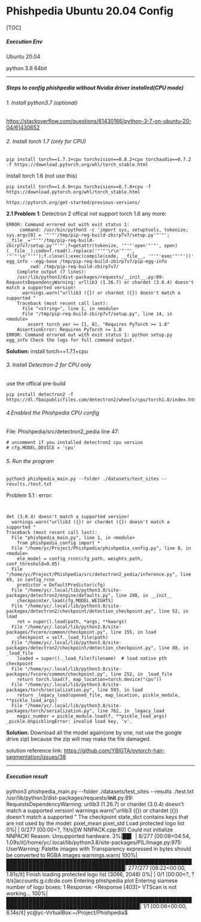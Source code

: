 # Phishpedia Ubuntu 20.04 Config

[TOC]

##### Execution Env

Ubuntu 20.04 

python 3.8 64bit



------

##### Steps to config phishpedia without Nvidia driver installed(CPU mode)

###### 1. Install python3.7 (optional)

https://stackoverflow.com/questions/61430166/python-3-7-on-ubuntu-20-04/61430652



###### 2. Install torch 1.7 (only for CPU)

```
pip install torch==1.7.1+cpu torchvision==0.8.2+cpu torchaudio==0.7.2 -f https://download.pytorch.org/whl/torch_stable.html
```

Install torch 1.6 (not use this)

```
pip install torch==1.6.0+cpu torchvision==0.7.0+cpu -f https://download.pytorch.org/whl/torch_stable.html

https://pytorch.org/get-started/previous-versions/
```

**2.1 Problem 1**: Detectron 2 offical not support torch 1.6 any more: 

```
ERROR: Command errored out with exit status 1:
     command: /usr/bin/python3 -c 'import sys, setuptools, tokenize; sys.argv[0] = '"'"'/tmp/pip-req-build-zbirp7v7/setup.py'"'"'; __file__='"'"'/tmp/pip-req-build-zbirp7v7/setup.py'"'"';f=getattr(tokenize, '"'"'open'"'"', open)(__file__);code=f.read().replace('"'"'\r\n'"'"', '"'"'\n'"'"');f.close();exec(compile(code, __file__, '"'"'exec'"'"'))' egg_info --egg-base /tmp/pip-req-build-zbirp7v7/pip-egg-info
         cwd: /tmp/pip-req-build-zbirp7v7/
    Complete output (7 lines):
    /usr/lib/python3/dist-packages/requests/__init__.py:89: RequestsDependencyWarning: urllib3 (1.26.7) or chardet (3.0.4) doesn't match a supported version!
      warnings.warn("urllib3 ({}) or chardet ({}) doesn't match a supported "
    Traceback (most recent call last):
      File "<string>", line 1, in <module>
      File "/tmp/pip-req-build-zbirp7v7/setup.py", line 14, in <module>
        assert torch_ver >= [1, 8], "Requires PyTorch >= 1.8"
    AssertionError: Requires PyTorch >= 1.8
ERROR: Command errored out with exit status 1: python setup.py egg_info Check the logs for full command output.
```

**Solution:** install torch==1.7.1+cpu



###### 3. Install Detectron-2 for CPU only 

use the offical pre-build 

```
pip install detectron2 -f https://dl.fbaipublicfiles.com/detectron2/wheels/cpu/torch1.8/index.html
```



###### 4.Enabled the Phishpedia CPU config 

File: Phishpedia/src/detectron2_pedia line 47: 

```
# uncomment if you installed detectron2 cpu version
# cfg.MODEL.DEVICE = 'cpu'
```



###### 5. Run the program

```
python3 phishpedia_main.py --folder ./datasets/test_sites --results./test.txt
```

Problem 5.1 : error: 

```


det (3.0.4) doesn't match a supported version!
  warnings.warn("urllib3 ({}) or chardet ({}) doesn't match a supported "
Traceback (most recent call last):
  File "phishpedia_main.py", line 1, in <module>
    from phishpedia_config import *
  File "/home/yc/Project/Phishpedia/phishpedia_config.py", line 8, in <module>
    ele_model = config_rcnn(cfg_path, weights_path, conf_threshold=0.05)
  File "/home/yc/Project/Phishpedia/src/detectron2_pedia/inference.py", line 49, in config_rcnn
    predictor = DefaultPredictor(cfg)
  File "/home/yc/.local/lib/python3.8/site-packages/detectron2/engine/defaults.py", line 288, in __init__
    checkpointer.load(cfg.MODEL.WEIGHTS)
  File "/home/yc/.local/lib/python3.8/site-packages/detectron2/checkpoint/detection_checkpoint.py", line 52, in load
    ret = super().load(path, *args, **kwargs)
  File "/home/yc/.local/lib/python3.8/site-packages/fvcore/common/checkpoint.py", line 155, in load
    checkpoint = self._load_file(path)
  File "/home/yc/.local/lib/python3.8/site-packages/detectron2/checkpoint/detection_checkpoint.py", line 88, in _load_file
    loaded = super()._load_file(filename)  # load native pth checkpoint
  File "/home/yc/.local/lib/python3.8/site-packages/fvcore/common/checkpoint.py", line 252, in _load_file
    return torch.load(f, map_location=torch.device("cpu"))
  File "/home/yc/.local/lib/python3.8/site-packages/torch/serialization.py", line 593, in load
    return _legacy_load(opened_file, map_location, pickle_module, **pickle_load_args)
  File "/home/yc/.local/lib/python3.8/site-packages/torch/serialization.py", line 762, in _legacy_load
    magic_number = pickle_module.load(f, **pickle_load_args)
_pickle.UnpicklingError: invalid load key, 'v'.
```

**Solution**: Download all the model again(one by one, not use the google drive zip) because the zip will may make the file damaged. 

solution reference link: https://github.com/YBIGTA/pytorch-hair-segmentation/issues/38

------

##### Execution result

python3 phishpedia_main.py --folder ./datasets/test_sites --results ./test.txt
/usr/lib/python3/dist-packages/requests/__init__.py:89: RequestsDependencyWarning: urllib3 (1.26.7) or chardet (3.0.4) doesn't match a supported version!
  warnings.warn("urllib3 ({}) or chardet ({}) doesn't match a supported "
The checkpoint state_dict contains keys that are not used by the model:
  pixel_mean
  pixel_std
Load protected logo list
  0%|                                                                                            | 0/277 [00:00<?, ?it/s][W NNPACK.cpp:80] Could not initialize NNPACK! Reason: Unsupported hardware.
  3%|██▍                                                                                 | 8/277 [00:08<04:54,  1.09s/it]/home/yc/.local/lib/python3.8/site-packages/PIL/Image.py:975: UserWarning: Palette images with Transparency expressed in bytes should be converted to RGBA images
  warnings.warn(
100%|██████████████████████████████████████████████████████████████████████████████████| 277/277 [08:22<00:00,  1.81s/it]
Finish loading protected logo list
(3066, 2048)
  0%|                                                                                              | 0/1 [00:00<?, ?it/s]accounts.g.cdcde.com
Entering phishpedia
plot
Entering siamese
number of logo boxes: 1
Response:  <Response [403]>
VTScan is not working...
100%|██████████████████████████████████████████████████████████████████████████████████████| 1/1 [00:06<00:00,  6.14s/it]
yc@yc-VirtualBox:~/Project/Phishpedia$ 



